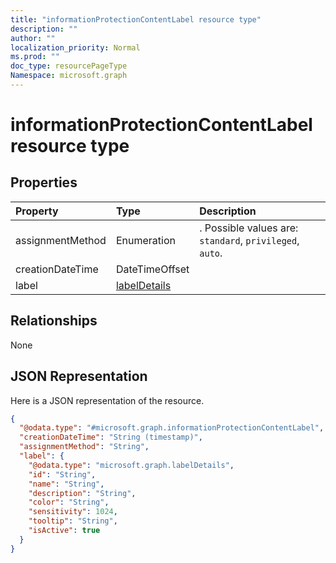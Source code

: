 ```yaml
---
title: "informationProtectionContentLabel resource type"
description: ""
author: ""
localization_priority: Normal
ms.prod: ""
doc_type: resourcePageType
Namespace: microsoft.graph
---
```



# informationProtectionContentLabel resource type



## Properties
|Property|Type|Description|
|:---|:---|:---|
|assignmentMethod|Enumeration|. Possible values are: `standard`, `privileged`, `auto`.|
|creationDateTime|DateTimeOffset||
|label|[labelDetails](../resources/labelDetails.md)||

## Relationships
None

## JSON Representation
Here is a JSON representation of the resource.
<!-- {
  "blockType": "resource",
  "@odata.type": "microsoft.graph.informationProtectionContentLabel"
}
-->
``` json
{
  "@odata.type": "#microsoft.graph.informationProtectionContentLabel",
  "creationDateTime": "String (timestamp)",
  "assignmentMethod": "String",
  "label": {
    "@odata.type": "microsoft.graph.labelDetails",
    "id": "String",
    "name": "String",
    "description": "String",
    "color": "String",
    "sensitivity": 1024,
    "tooltip": "String",
    "isActive": true
  }
}
```

